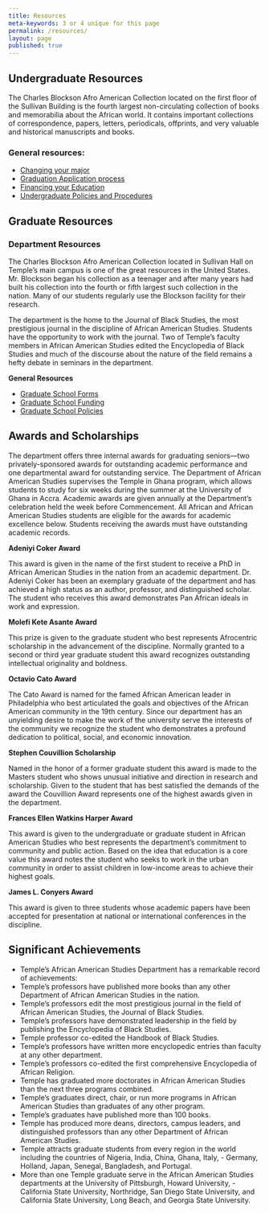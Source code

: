 ```yaml
---
title: Resources
meta-keywords: 3 or 4 unique for this page
permalink: /resources/
layout: page
published: true
---
```


## Undergraduate Resources

The Charles Blockson Afro American Collection located on the first floor of the Sullivan Building is the fourth largest non-circulating collection of books and memorabilia about the African world. It contains important collections of correspondence, papers, letters, periodicals, offprints, and very valuable and historical manuscripts and books.

### General resources:

- [Changing your major](http://www.temple.edu/studentaffairs/orientation/freshman-orientation/changing-your-major.asp) 
- [Graduation Application process](http://www.temple.edu/registrar/students/graduation) 
- [Financing your Education](http://sfs.temple.edu/) 
- [Undergraduate Policies and Procedures](http://bulletin.temple.edu/undergraduate/academic-policies/)

## Graduate Resources

### Department Resources

The Charles Blockson Afro American Collection located in Sullivan Hall on Temple’s main campus is one of the great resources in the United States. Mr. Blockson began his collection as a teenager and after many years had built his collection into the fourth or fifth largest such collection in the nation. Many of our students regularly use the Blockson facility for their research.

The department is the home to the Journal of Black Studies, the most prestigious journal in the discipline of African American Studies. Students have the opportunity to work with the journal. Two of Temple’s faculty members in African American Studies edited the Encyclopedia of Black Studies and much of the discourse about the nature of the field remains a hefty debate in seminars in the department.

**General Resources**

- [Graduate School Forms](http://www.temple.edu/grad/forms/index.htm)
- [Graduate School Funding](http://www.temple.edu/grad/finances/index.htm)
- [Graduate School Policies](http://www.temple.edu/grad/policies/index.htm)

## Awards and Scholarships

The department offers three internal awards for graduating seniors—two privately-sponsored awards for outstanding academic performance and one departmental award for outstanding service. The Department of African American Studies supervises the Temple in Ghana program, which allows students to study for six weeks during the summer at the University of Ghana in Accra. Academic awards are given annually at the Department’s celebration held the week before Commencement. All African and African American Studies students are eligible for the awards for academic excellence below. Students receiving the awards must have outstanding academic records.

**Adeniyi Coker Award**

This award is given in the name of the first student to receive a PhD in African American Studies in the nation from an academic department. Dr. Adeniyi Coker has been an exemplary graduate of the department and has achieved a high status as an author, professor, and distinguished scholar. The student who receives this award demonstrates Pan African ideals in work and expression.

**Molefi Kete Asante Award**

This prize is given to the graduate student who best represents Afrocentric scholarship in the advancement of the discipline. Normally granted to a second or third year graduate student this award recognizes outstanding intellectual originality and boldness.

**Octavio Cato Award**

The Cato Award is named for the famed African American leader in Philadelphia who best articulated the goals and objectives of the African American community in the 19th century. Since our department has an unyielding desire to make the work of the university serve the interests of the community we recognize the student who demonstrates a profound dedication to political, social, and economic innovation.

**Stephen Couvillion Scholarship**

Named in the honor of a former graduate student this award is made to the Masters student who shows unusual initiative and direction in research and scholarship. Given to the student that has best satisfied the demands of the award the Couvillion Award represents one of the highest awards given in the department.

**Frances Ellen Watkins Harper Award**

This award is given to the undergraduate or graduate student in African American Studies who best represents the department’s commitment to community and public action. Based on the idea that education is a core value this award notes the student who seeks to work in the urban community in order to assist children in low-income areas to achieve their highest goals.

**James L. Conyers Award**

This award is given to three students whose academic papers have been accepted for presentation at national or international conferences in the discipline.

## Significant Achievements

- Temple’s African American Studies Department has a remarkable record of achievements:
- Temple’s professors have published more books than any other Department of African American Studies in the nation.
- Temple’s professors edit the most prestigious journal in the field of African American Studies, the Journal of Black Studies.
- Temple’s professors have demonstrated leadership in the field by publishing the Encyclopedia of Black Studies.
- Temple professor co-edited the Handbook of Black Studies.
- Temple’s professors have written more encyclopedic entries than faculty at any other department.
- Temple’s professors co-edited the first comprehensive Encyclopedia of African Religion.
- Temple has graduated more doctorates in African American Studies than the next three programs combined.
- Temple’s graduates direct, chair, or run more programs in African American Studies than graduates of any other program.
- Temple’s graduates have published more than 100 books.
- Temple has produced more deans, directors, campus leaders, and distinguished professors than any other Department of African American Studies.
- Temple attracts graduate students from every region in the world including the countries of Nigeria, India, China, Ghana, Italy, - Germany, Holland, Japan, Senegal, Bangladesh, and Portugal.
- More than one Temple graduate serve in the African American Studies departments at the University of Pittsburgh, Howard University, - California State University, Northridge, San Diego State University, and California State University, Long Beach, and Georgia State University.
